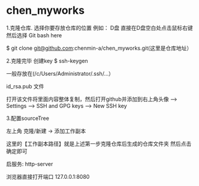 # chen_myworks
1.克隆仓库.
  选择你要存放仓库的位置 例如： D盘  直接在D盘空白处点击鼠标右键 然后选择 Git bash here
  
 $ git clone git@github.com:chenmin-a/chen_myworks.git(这里是仓库地址）
 
2.克隆完毕 创建key
 $ ssh-keygen

一般存放在(/c/Users/Administrator/.ssh/...）

  id_rsa.pub 文件
  
打开该文件将里面内容整体复制，然后打开github并添加到右上角头像 ——>  Settings ——> SSH and GPG keys ——> New SSH key

3.配置sourceTree

  左上角 克隆/新建 → 添加工作副本 
  
  这里的【工作副本路径】就是上述第一步克隆仓库后生成的仓库文件夹 然后点击确定即可





启服务:
http-server

浏览器直接打开端口 127.0.0.1:8080
